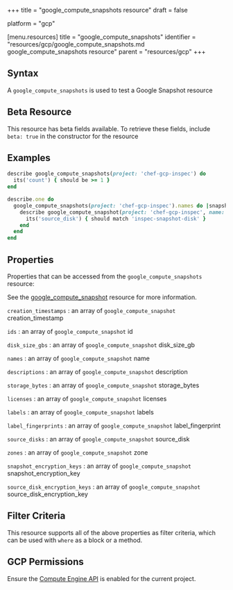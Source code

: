 +++
title = "google_compute_snapshots resource"
draft = false

platform = "gcp"

[menu.resources]
    title = "google_compute_snapshots"
    identifier = "resources/gcp/google_compute_snapshots.md google_compute_snapshots resource"
    parent = "resources/gcp"
+++

## Syntax

A `google_compute_snapshots` is used to test a Google Snapshot resource

## Beta Resource

This resource has beta fields available. To retrieve these fields, include `beta: true` in the constructor for the resource

## Examples

```ruby
describe google_compute_snapshots(project: 'chef-gcp-inspec') do
  its('count') { should be >= 1 }
end

describe.one do
  google_compute_snapshots(project: 'chef-gcp-inspec').names do |snapshot_name|
    describe google_compute_snapshot(project: 'chef-gcp-inspec', name: snapshot_name) do
      its('source_disk') { should match 'inspec-snapshot-disk' }
    end
  end
end
```

## Properties

Properties that can be accessed from the `google_compute_snapshots` resource:

See the [google_compute_snapshot](/resources/google_compute_snapshot/#properties) resource for more information.

`creation_timestamps`
: an array of `google_compute_snapshot` creation_timestamp

`ids`
: an array of `google_compute_snapshot` id

`disk_size_gbs`
: an array of `google_compute_snapshot` disk_size_gb

`names`
: an array of `google_compute_snapshot` name

`descriptions`
: an array of `google_compute_snapshot` description

`storage_bytes`
: an array of `google_compute_snapshot` storage_bytes

`licenses`
: an array of `google_compute_snapshot` licenses

`labels`
: an array of `google_compute_snapshot` labels

`label_fingerprints`
: an array of `google_compute_snapshot` label_fingerprint

`source_disks`
: an array of `google_compute_snapshot` source_disk

`zones`
: an array of `google_compute_snapshot` zone

`snapshot_encryption_keys`
: an array of `google_compute_snapshot` snapshot_encryption_key

`source_disk_encryption_keys`
: an array of `google_compute_snapshot` source_disk_encryption_key

## Filter Criteria

This resource supports all of the above properties as filter criteria, which can be used
with `where` as a block or a method.

## GCP Permissions

Ensure the [Compute Engine API](https://console.cloud.google.com/apis/library/compute.googleapis.com/) is enabled for the current project.
